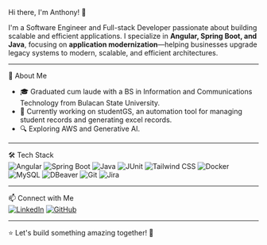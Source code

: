 Hi there, I'm Anthony! 👋  

I'm a Software Engineer and Full-stack Developer passionate about building scalable and efficient applications. I specialize in **Angular, Spring Boot, and Java**, focusing on **application modernization**—helping businesses upgrade legacy systems to modern, scalable, and efficient architectures.  

---  

🚀 About Me  
- 🎓 Graduated cum laude with a BS in Information and Communications Technology from Bulacan State University.  
- 💼 Currently working on studentGS, an automation tool for managing student records and generating excel records. 
- 🔍 Exploring AWS and Generative AI.  

---  

🛠️ Tech Stack  
![Angular](https://img.shields.io/badge/-Angular-DD0031?style=flat&logo=angular&logoColor=white)  ![Spring Boot](https://img.shields.io/badge/-Spring_Boot-6DB33F?style=flat&logo=spring-boot&logoColor=white)  ![Java](https://img.shields.io/badge/Java-ED8B00?style=flat&logo=java&logoColor=white)
 ![JUnit](https://img.shields.io/badge/-JUnit-25A162?style=flat&logo=junit5&logoColor=white) ![Tailwind CSS](https://img.shields.io/badge/-Tailwind_CSS-38B2AC?style=flat&logo=tailwind-css&logoColor=white)  ![Docker](https://img.shields.io/badge/-Docker-2496ED?style=flat&logo=docker&logoColor=white) ![MySQL](https://img.shields.io/badge/-MySQL-4479A1?style=flat&logo=mysql&logoColor=white)  ![DBeaver](https://img.shields.io/badge/-DBeaver-372923?style=flat&logo=dbeaver&logoColor=white) ![Git](https://img.shields.io/badge/-Git-F05032?style=flat&logo=git&logoColor=white)  ![Jira](https://img.shields.io/badge/-Jira-0052CC?style=flat&logo=jira&logoColor=white)  

---  

📫 Connect with Me  
[![LinkedIn](https://img.shields.io/badge/-LinkedIn-0077B5?style=flat&logo=linkedin&logoColor=white)](https://www.linkedin.com/in/anthony-obillo-b1280b25b/)  [![GitHub](https://img.shields.io/badge/-GitHub-181717?style=flat&logo=github&logoColor=white)](https://github.com/userantoni)  


---  

⭐ Let's build something amazing together! 🚀  
